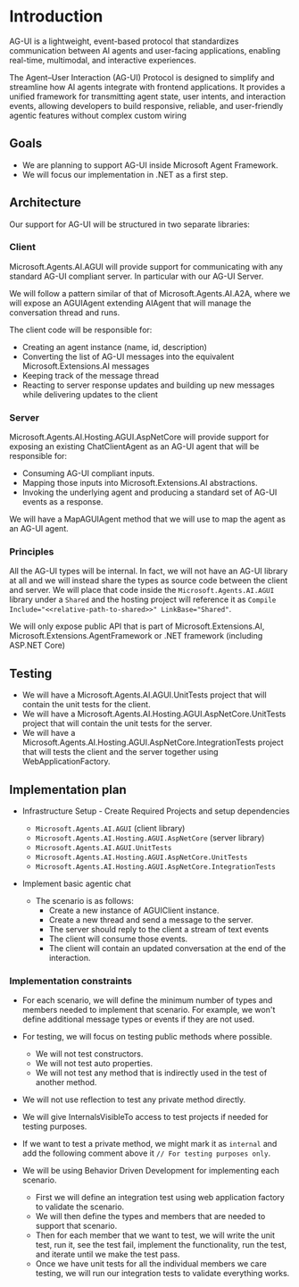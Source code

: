 # Introduction

AG-UI is a lightweight, event-based protocol that standardizes communication between AI agents and user-facing applications, enabling real-time, multimodal, and interactive experiences.

The Agent–User Interaction (AG-UI) Protocol is designed to simplify and streamline how AI agents integrate with frontend applications. It provides a unified framework for transmitting agent state, user intents, and interaction events, allowing developers to build responsive, reliable, and user-friendly agentic features without complex custom wiring

## Goals 
* We are planning to support AG-UI inside Microsoft Agent Framework.
* We will focus our implementation in .NET as a first step.

## Architecture

Our support for AG-UI will be structured in two separate libraries:

### Client

Microsoft.Agents.AI.AGUI will provide support for communicating with any standard AG-UI compliant server. In particular with our
AG-UI Server.

We will follow a pattern similar of that of Microsoft.Agents.AI.A2A, where we will expose an AGUIAgent extending AIAgent that will
manage the conversation thread and runs.

The client code will be responsible for:
* Creating an agent instance (name, id, description)
* Converting the list of AG-UI messages into the equivalent Microsoft.Extensions.AI messages
* Keeping track of the message thread
* Reacting to server response updates and building up new messages while delivering updates to the client

### Server

Microsoft.Agents.AI.Hosting.AGUI.AspNetCore will provide support for exposing an existing ChatClientAgent as an AG-UI agent that will
be responsible for:
* Consuming AG-UI compliant inputs.
* Mapping those inputs into Microsoft.Extensions.AI abstractions.
* Invoking the underlying agent and producing a standard set of AG-UI events as a response.

We will have a MapAGUIAgent method that we will use to map the agent as an AG-UI agent.

### Principles

All the AG-UI types will be internal. In fact, we will not have an AG-UI library at all and we will instead share the types as source code between the client and
server. We will place that code inside the `Microsoft.Agents.AI.AGUI` library under a `Shared` and the hosting project will reference it as `Compile Include="<<relative-path-to-shared>>" LinkBase="Shared"`.

We will only expose public API that is part of Microsoft.Extensions.AI, Microsoft.Extensions.AgentFramework or .NET framework (including ASP.NET Core)

## Testing

* We will have a Microsoft.Agents.AI.AGUI.UnitTests project that will contain the unit tests for the client.
* We will have a Microsoft.Agents.AI.Hosting.AGUI.AspNetCore.UnitTests project that will contain the unit tests for the server.
* We will have a Microsoft.Agents.AI.Hosting.AGUI.AspNetCore.IntegrationTests project that will tests the client and the server
  together using WebApplicationFactory.

## Implementation plan

* Infrastructure Setup - Create Required Projects and setup dependencies
  * `Microsoft.Agents.AI.AGUI` (client library)
  * `Microsoft.Agents.AI.Hosting.AGUI.AspNetCore` (server library)
  * `Microsoft.Agents.AI.AGUI.UnitTests`
  * `Microsoft.Agents.AI.Hosting.AGUI.AspNetCore.UnitTests`  
  * `Microsoft.Agents.AI.Hosting.AGUI.AspNetCore.IntegrationTests`

* Implement basic agentic chat
  * The scenario is as follows:
    * Create a new instance of AGUIClient instance.
    * Create a new thread and send a message to the server.
    * The server should reply to the client a stream of text events
    * The client will consume those events.
    * The client will contain an updated conversation at the end of
      the interaction.    

### Implementation constraints

* For each scenario, we will define the minimum number of types and members needed to implement that scenario. For example, we won't define additional message types or events if they are not used.

* For testing, we will focus on testing public methods where possible.
  * We will not test constructors.
  * We will not test auto properties.
  * We will not test any method that is indirectly used in the test of
    another method.
* We will not use reflection to test any private method directly.
* We will give InternalsVisibleTo access to test projects if needed for testing purposes.
* If we want to test a private method, we might mark it as `internal` and add the
  following comment above it `// For testing purposes only`.

* We will be using Behavior Driven Development for implementing each scenario.
  * First we will define an integration test using web application factory to validate the scenario.
  * We will then define the types and members that are needed to support that scenario.
  * Then for each member that we want to test, we will write the unit test, run it, see the test fail, implement the functionality, run the test, and iterate until we make the test pass.
  * Once we have unit tests for all the individual members we care testing, we will run our integration tests to validate everything works.
